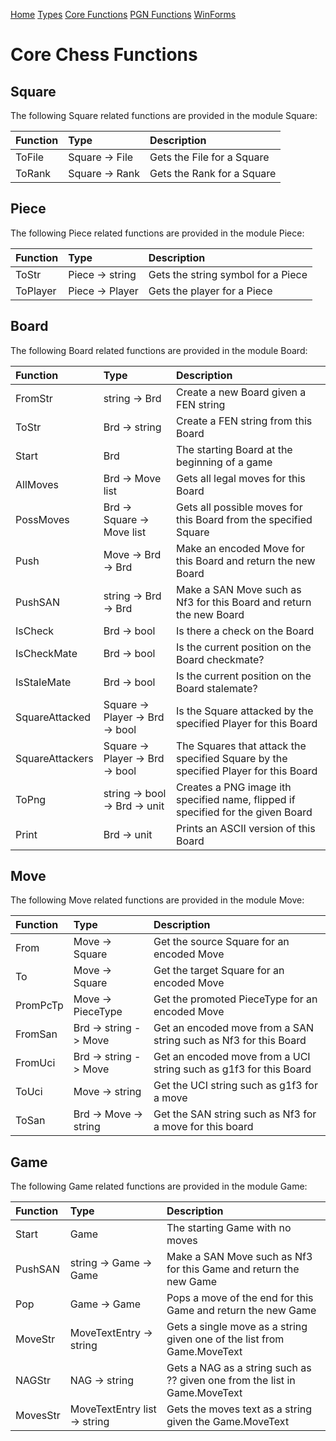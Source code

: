 
[Home](https://pbbwfc.github.io/FsChessPgn)  [Types](https://pbbwfc.github.io/FsChessPgn/Types)  [Core Functions](https://pbbwfc.github.io/FsChessPgn/Core)  [PGN Functions](https://pbbwfc.github.io/FsChessPgn/Pgn)  [WinForms](https://pbbwfc.github.io/FsChessPgn/winforms)

# Core Chess Functions

## Square

The following Square related functions are provided in the module Square:

| Function        | Type                            | Description                                                                         |
|:----------------|:--------------------------------|:------------------------------------------------------------------------------------|
| ToFile          | Square -> File                  | Gets the File for a Square                                                          |
| ToRank          | Square -> Rank                  | Gets the Rank for a Square                                                          |

## Piece

The following Piece related functions are provided in the module Piece:

| Function        | Type                            | Description                                                                         |
|:----------------|:--------------------------------|:------------------------------------------------------------------------------------|
| ToStr           | Piece -> string                 | Gets the string symbol for a Piece                                                  |
| ToPlayer        | Piece -> Player                 | Gets the player for a Piece                                                         |

## Board

The following Board related functions are provided in the module Board:

| Function        | Type                            | Description                                                                         |
|:----------------|:--------------------------------|:------------------------------------------------------------------------------------|
| FromStr         | string -> Brd                   | Create a new Board given a FEN string                                               |
| ToStr           | Brd -> string                   | Create a FEN string from this Board                                                 |
| Start           | Brd                             | The starting Board at the beginning of a game                                       |
| AllMoves        | Brd -> Move list                | Gets all legal moves for this Board                                                 |
| PossMoves       | Brd -> Square -> Move list      | Gets all possible moves for this Board from the specified Square                    |
| Push            | Move -> Brd -> Brd              | Make an encoded Move for this Board and return the new Board                        |
| PushSAN         | string -> Brd -> Brd            | Make a SAN Move such as Nf3 for this Board and return the new Board                 |
| IsCheck         | Brd -> bool                     | Is there a check on the Board                                                       |
| IsCheckMate     | Brd -> bool                     | Is the current position on the Board checkmate?                                     |
| IsStaleMate     | Brd -> bool                     | Is the current position on the Board stalemate?                                     |
| SquareAttacked  | Square -> Player -> Brd -> bool | Is the Square attacked by the specified Player for this Board                       |
| SquareAttackers | Square -> Player -> Brd -> bool | The Squares that attack the specified Square by the specified Player for this Board |
| ToPng           | string -> bool -> Brd -> unit   | Creates a PNG image ith specified name, flipped if specified for the given Board    |
| Print           | Brd -> unit                     | Prints an ASCII version of this Board                                               |

## Move

The following Move related functions are provided in the module Move:

| Function      | Type                  | Description                                                       |
|:--------------|:----------------------|:------------------------------------------------------------------|
| From          | Move -> Square        | Get the source Square for an encoded Move                         |
| To            | Move -> Square        | Get the target Square for an encoded Move                         |
| PromPcTp      | Move -> PieceType     | Get the promoted PieceType for an encoded Move                    |
| FromSan       | Brd -> string -> Move | Get an encoded move from a SAN string such as Nf3 for this Board  |
| FromUci       | Brd -> string -> Move | Get an encoded move from a UCI string such as g1f3 for this Board |
| ToUci         | Move -> string        | Get the UCI string such as g1f3 for a move                        |
| ToSan         | Brd -> Move -> string | Get the SAN string such as Nf3 for a move for this board          |

## Game

The following Game related functions are provided in the module Game:

| Function        | Type                            | Description                                                                         |
|:----------------|:--------------------------------|:------------------------------------------------------------------------------------|
| Start           | Game                            | The starting Game with no moves                                                     |
| PushSAN         | string -> Game -> Game          | Make a SAN Move such as Nf3 for this Game and return the new Game                   |
| Pop             | Game -> Game                    | Pops a move of the end for this Game and return the new Game                        |
| MoveStr         | MoveTextEntry -> string         | Gets a single move as a string given one of the list from Game.MoveText             |
| NAGStr          | NAG -> string                   | Gets a NAG as a string such as ?? given one from the list in Game.MoveText          |
| MovesStr        | MoveTextEntry list -> string    | Gets the moves text as a string given the Game.MoveText                             |
